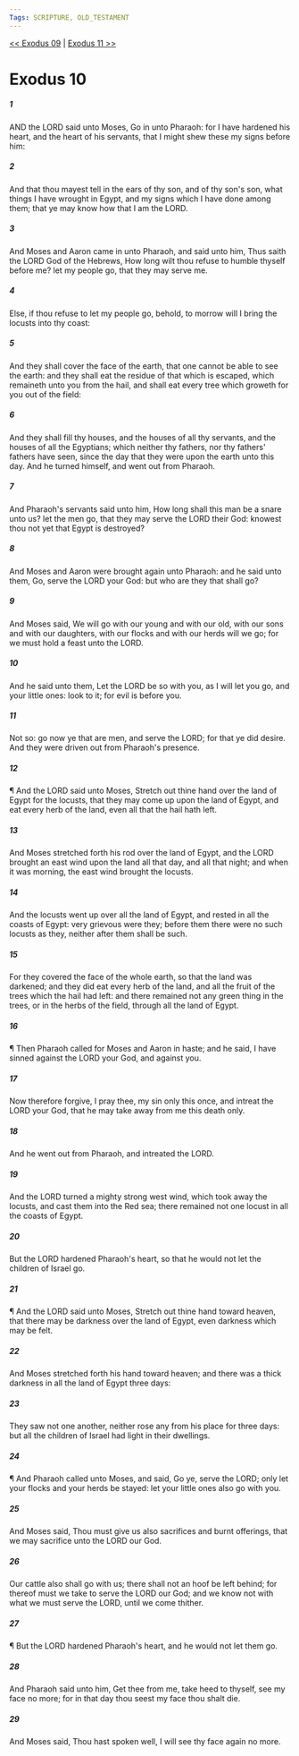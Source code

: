 ```yaml
---
Tags: SCRIPTURE, OLD_TESTAMENT
---
```


[<< Exodus 09](OLD_TESTAMENT/02_Exodus/Exodus_09.md) | [Exodus 11 >>](OLD_TESTAMENT/02_Exodus/Exodus_11.md)

# Exodus 10

##### 1
 AND the LORD said unto Moses, Go in unto Pharaoh: for I have hardened his heart, and the heart of his servants, that I might shew these my signs before him:
##### 2
 And that thou mayest tell in the ears of thy son, and of thy son's son, what things I have wrought in Egypt, and my signs which I have done among them; that ye may know how that I am the LORD.
##### 3
 And Moses and Aaron came in unto Pharaoh, and said unto him, Thus saith the LORD God of the Hebrews, How long wilt thou refuse to humble thyself before me?  let my people go, that they may serve me.
##### 4
 Else, if thou refuse to let my people go, behold, to morrow will I bring the locusts into thy coast:
##### 5
 And they shall cover the face of the earth, that one cannot be able to see the earth: and they shall eat the residue of that which is escaped, which remaineth unto you from the hail, and shall eat every tree which groweth for you out of the field:
##### 6
 And they shall fill thy houses, and the houses of all thy servants, and the houses of all the Egyptians; which neither thy fathers, nor thy fathers' fathers have seen, since the day that they were upon the earth unto this day.  And he turned himself, and went out from Pharaoh.
##### 7
 And Pharaoh's servants said unto him, How long shall this man be a snare unto us?  let the men go, that they may serve the LORD their God: knowest thou not yet that Egypt is destroyed?
##### 8
 And Moses and Aaron were brought again unto Pharaoh: and he said unto them, Go, serve the LORD your God: but who are they that shall go?
##### 9
 And Moses said, We will go with our young and with our old, with our sons and with our daughters, with our flocks and with our herds will we go; for we must hold a feast unto the LORD.
##### 10
 And he said unto them, Let the LORD be so with you, as I will let you go, and your little ones: look to it; for evil is before you.
##### 11
 Not so: go now ye that are men, and serve the LORD; for that ye did desire.  And they were driven out from Pharaoh's presence.
##### 12
 ¶ And the LORD said unto Moses, Stretch out thine hand over the land of Egypt for the locusts, that they may come up upon the land of Egypt, and eat every herb of the land, even all that the hail hath left.
##### 13
 And Moses stretched forth his rod over the land of Egypt, and the LORD brought an east wind upon the land all that day, and all that night; and when it was morning, the east wind brought the locusts.
##### 14
 And the locusts went up over all the land of Egypt, and rested in all the coasts of Egypt: very grievous were they; before them there were no such locusts as they, neither after them shall be such.
##### 15
 For they covered the face of the whole earth, so that the land was darkened; and they did eat every herb of the land, and all the fruit of the trees which the hail had left: and there remained not any green thing in the trees, or in the herbs of the field, through all the land of Egypt.
##### 16
 ¶ Then Pharaoh called for Moses and Aaron in haste; and he said, I have sinned against the LORD your God, and against you.
##### 17
 Now therefore forgive, I pray thee, my sin only this once, and intreat the LORD your God, that he may take away from me this death only.
##### 18
 And he went out from Pharaoh, and intreated the LORD.
##### 19
 And the LORD turned a mighty strong west wind, which took away the locusts, and cast them into the Red sea; there remained not one locust in all the coasts of Egypt.
##### 20
 But the LORD hardened Pharaoh's heart, so that he would not let the children of Israel go.
##### 21
 ¶ And the LORD said unto Moses, Stretch out thine hand toward heaven, that there may be darkness over the land of Egypt, even darkness which may be felt.
##### 22
 And Moses stretched forth his hand toward heaven; and there was a thick darkness in all the land of Egypt three days:
##### 23
 They saw not one another, neither rose any from his place for three days: but all the children of Israel had light in their dwellings.
##### 24
 ¶ And Pharaoh called unto Moses, and said, Go ye, serve the LORD; only let your flocks and your herds be stayed: let your little ones also go with you.
##### 25
 And Moses said, Thou must give us also sacrifices and burnt offerings, that we may sacrifice unto the LORD our God.
##### 26
 Our cattle also shall go with us; there shall not an hoof be left behind; for thereof must we take to serve the LORD our God; and we know not with what we must serve the LORD, until we come thither.
##### 27
 ¶ But the LORD hardened Pharaoh's heart, and he would not let them go.
##### 28
 And Pharaoh said unto him, Get thee from me, take heed to thyself, see my face no more; for in that day thou seest my face thou shalt die.
##### 29
 And Moses said, Thou hast spoken well, I will see thy face again no more.
